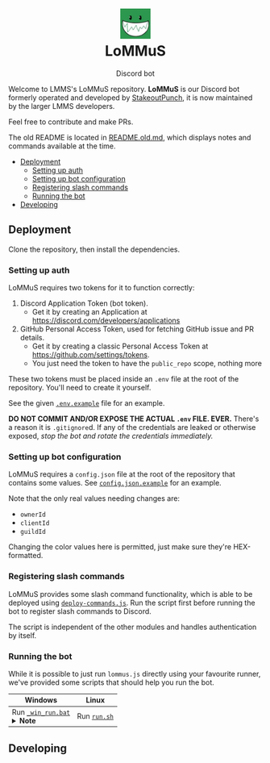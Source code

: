 <div align="center">

<h1>
<img src="lommus.webp" alt="LoMMuS icon" width="60px" /><br>LoMMuS
</h1>
<p>Discord bot</p>

</div>

Welcome to LMMS's LoMMuS repository. **LoMMuS** is our Discord bot formerly operated and developed by [StakeoutPunch](https://github.com/StakeoutPunch), it is now maintained by the larger LMMS developers.

Feel free to contribute and make PRs.

The old README is located in [README.old.md](README.old.md), which displays notes and commands available at the time.

- [Deployment](#deployment)
	- [Setting up auth](#setting-up-auth)
	- [Setting up bot configuration](#setting-up-bot-configuration)
	- [Registering slash commands](#registering-slash-commands)
	- [Running the bot](#running-the-bot)
- [Developing](#developing)

## Deployment

Clone the repository, then install the dependencies.

### Setting up auth

LoMMuS requires two tokens for it to function correctly:

1. Discord Application Token (bot token).
   - Get it by creating an Application at <https://discord.com/developers/applications>
2. GitHub Personal Access Token, used for fetching GitHub issue and PR details.
   - Get it by creating a classic Personal Access Token at <https://github.com/settings/tokens>.
   - You just need the token to have the `public_repo` scope, nothing more

These two tokens must be placed inside an `.env` file at the root of the repository. You'll need to create it yourself.

See the given [`.env.example`](.env.example) file for an example.

**DO NOT COMMIT AND/OR EXPOSE THE ACTUAL `.env` FILE. EVER.** There's a reason it is `.gitignore`d. If any of the credentials are leaked or otherwise exposed, *stop the bot and rotate the credentials immediately.*

### Setting up bot configuration

LoMMuS requires a `config.json` file at the root of the repository that contains some values. See [`config.json.example`](config.json) for an example.

Note that the only real values needing changes are:

- `ownerId`
- `clientId`
- `guildId`

Changing the color values here is permitted, just make sure they're HEX-formatted.

### Registering slash commands

LoMMuS provides some slash command functionality, which is able to be deployed using [`deploy-commands.js`](deploy-commands.js). Run the script first before running the bot to register slash commands to Discord.

The script is independent of the other modules and handles authentication by itself.

### Running the bot

While it is possible to just run `lommus.js` directly using your favourite runner, we've provided some scripts that should help you run the bot.

| Windows | Linux |
| - | - |
| Run [`_win_run.bat`](scripts/_win_run.bat)<br><details><summary>**Note**</summary> This batch script is very rudimentary, and may not work as you expect it to</details> | Run [`run.sh`](scripts/run.sh) |

## Developing
